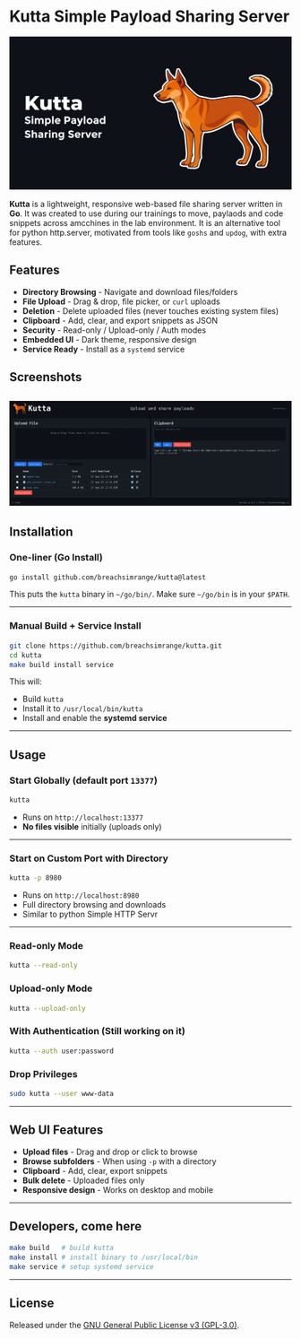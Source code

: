 # Kutta Simple Payload Sharing Server
![Kutta Logo](images/kutta-logo.jpg)

**Kutta** is a lightweight, responsive web-based file sharing server written in **Go**.
It was created to use during our trainings to move, paylaods and code snippets across amcchines in the lab environment.
It is an alternative tool for python http.server, motivated from tools like `goshs` and `updog`, with extra features.

## Features

* **Directory Browsing** - Navigate and download files/folders
* **File Upload** - Drag & drop, file picker, or `curl` uploads
* **Deletion** - Delete uploaded files (never touches existing system files)
* **Clipboard** - Add, clear, and export snippets as JSON
* **Security** - Read-only / Upload-only / Auth modes
* **Embedded UI** - Dark theme, responsive design
* **Service Ready** - Install as a `systemd` service

## Screenshots
![Screenshot](images/web-ui.jpg)
---


## Installation

### One-liner (Go Install)

```bash
go install github.com/breachsimrange/kutta@latest
```

This puts the `kutta` binary in `~/go/bin/`.
Make sure `~/go/bin` is in your `$PATH`.

---

### Manual Build + Service Install

```bash
git clone https://github.com/breachsimrange/kutta.git
cd kutta
make build install service
```

This will:

* Build `kutta`
* Install it to `/usr/local/bin/kutta`
* Install and enable the **systemd service**

---

## Usage

### Start Globally (default port `13377`)

```bash
kutta
```

* Runs on `http://localhost:13377`
* **No files visible** initially (uploads only)

---

### Start on Custom Port with Directory

```bash
kutta -p 8980
```

* Runs on `http://localhost:8980`
* Full directory browsing and downloads
* Similar to python Simple HTTP Servr

---

### Read-only Mode

```bash
kutta --read-only
```

### Upload-only Mode

```bash
kutta --upload-only
```

### With Authentication (Still working on it)

```bash
kutta --auth user:password
```

### Drop Privileges

```bash
sudo kutta --user www-data
```

---

## Web UI Features

* **Upload files** - Drag and drop or click to browse
* **Browse subfolders** - When using `-p` with a directory
* **Clipboard** - Add, clear, export snippets
* **Bulk delete** - Uploaded files only
* **Responsive design** - Works on desktop and mobile

---

## Developers, come here

```bash
make build   # build kutta
make install # install binary to /usr/local/bin
make service # setup systemd service
```

---

## License
Released under the [GNU General Public License v3 (GPL-3.0)](./LICENSE).